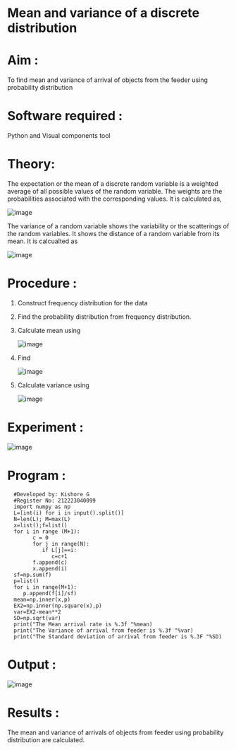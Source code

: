 #  Mean and variance of a discrete  distribution


# Aim : 

To find mean and variance of arrival of objects from the feeder using probability distribution


# Software required :  

Python and Visual components tool

# Theory:

The expectation or the mean of a discrete random variable is a weighted average of all possible
values of the random variable. The weights are the probabilities associated with the corresponding values. 
It is calculated as,

![image](https://user-images.githubusercontent.com/103921593/192938463-e34177f4-f188-48a0-bda2-8f6d1d660ed2.png)

The variance of a random variable shows the variability or the scatterings of the random variables.
It shows the distance of a random variable from its mean. It is calcualted as

![image](https://user-images.githubusercontent.com/103921593/192938695-99fedc01-34d5-4d36-84df-5880e766ed0c.png)


# Procedure :

1. Construct frequency distribution for the data

2. Find the  probability distribution from frequency distribution.

3. Calculate mean using 
   
   ![image](https://user-images.githubusercontent.com/103921593/192940431-03b81777-c54d-4286-b4f4-82dfe7666b4c.png)

4. Find  
   
      ![image](https://user-images.githubusercontent.com/103921593/192940255-2d9dd746-6875-4a6d-877b-6da6cdb96ab1.png)

5.  Calculate variance using 
  
      ![image](https://user-images.githubusercontent.com/103921593/192942852-913550a9-fabe-4a55-b956-0487b18bbd97.png)


# Experiment :

![image](https://user-images.githubusercontent.com/103921593/229993174-5b67e57e-3e01-4ac4-9f83-410a932b22bf.png)

# Program :

      #Developed by: Kishore G
      #Register No: 212223040099
      import numpy as np
      L=[int(i) for i in input().split()]
      N=len(L); M=max(L)
      x=list();f=list()
      for i in range (M+1):
            c = 0
            for j in range(N):
               if L[j]==i:
                  c=c+1
            f.append(c)
            x.append(i)
      sf=np.sum(f)
      p=list()
      for i in range(M+1):
         p.append(f[i]/sf)
      mean=np.inner(x,p)
      EX2=np.inner(np.square(x),p)
      var=EX2-mean**2
      SD=np.sqrt(var)
      print("The Mean arrival rate is %.3f "%mean)
      print("The Variance of arrival from feeder is %.3f "%var)
      print("The Standard deviation of arrival from feeder is %.3F "%SD)




# Output : 


 ![image](https://github.com/KishoreG2006/Mean-and-Variance/assets/163398482/bc830652-f5ca-4e34-a4fd-2238ca6ae275)
  


# Results :
The mean and variance of arrivals of objects from feeder using probability distribution are calculated.


